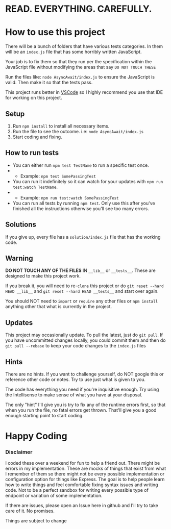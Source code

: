 # READ. EVERYTHING. CAREFULLY.

# How to use this project
There will be a bunch of folders that have various tests categories. In them will be an `index.js` file that has some horribly written JavaScript.  

Your job is to fix them so that they run per the specification  within the JavaScript file without modifying the areas that say `DO NOT TOUCH THESE`  

Run the files like: `node AsyncAwait/index.js` to ensure the JavaScript is valid. Then make it so that the tests pass.   

This project runs better in [VSCode](https://code.visualstudio.com/) so I highly recommend you use that IDE for working on this project.

## Setup
1) Run `npm install` to install all necessary items.  
2) Run the file to see the outcome. i.e: `node AsyncAwait/index.js`  
3) Start coding and fixing.

## How to run tests
- You can either run `npm test TestName` to run a specific test once.
- - Example: `npm test SomePassingTest`
- You can run it indefinitely so it can watch for your updates with `npm run test:watch TestName`. 
- - Example: `npm run test:watch SomePassingTest`
- You can run all tests by running `npm test`. Only use this after you've finished all the instructions otherwise you'll see too many errors.

## Solutions
If you give up, every file has a `solution/index.js` file that has the working code.

## Warning
**DO NOT TOUCH ANY OF THE FILES** IN `__lib__` or `__tests__`. These are designed to make this project work.  

If you break it, you will need to re-`clone` this project or do `git reset --hard HEAD __lib__` and `git reset --hard HEAD __tests__` and start over again.  

You should NOT need to `import` or `require` any other files or `npm install` anything other that what is currently in the project.

## Updates

This project may occasionally update. To pull the latest, just do `git pull`. If you have uncommitted changes locally, you could commit them and then do `git pull --rebase` to keep your code changes to the `index.js` files


## Hints
There are no hints. If you want to challenge yourself, do NOT google this or reference other code or notes. Try to use just what is given to you.   
  
The code has everything you need if you're inquisitive enough. Try using the Intellisense to make sense of what you have at your disposal.

The only "hint" I'll give you is try to fix any of the runtime errors first, so that when you run the file, no fatal errors get thrown. That'll give you a good enough starting point to start coding.

# Happy Coding

### Disclaimer
I coded these over a weekend for fun to help a friend out. There might be errors in my implementation. These are mocks of things that exist from what I remember of them so there might not be every possible implementation or configuration option for things like Express. The goal is to help people learn how to write things and feel comfortable fixing syntax issues and writing code. Not to be a perfect sandbox for writing every possible type of endpoint or variation of some implementation.   

If there are issues, please open an Issue here in github and I'll try to take care of it. No promises.  

Things are subject to change
